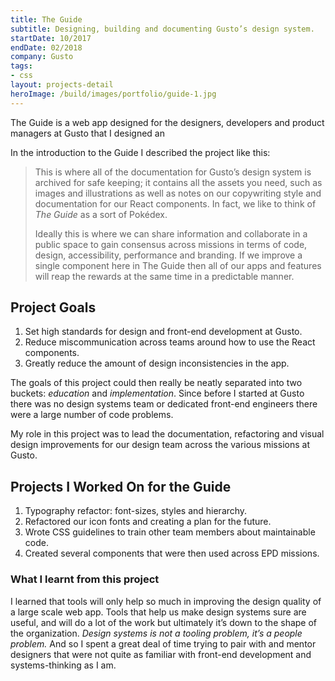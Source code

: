 ```yaml
---
title: The Guide
subtitle: Designing, building and documenting Gusto’s design system.
startDate: 10/2017
endDate: 02/2018
company: Gusto
tags:
- css
layout: projects-detail
heroImage: /build/images/portfolio/guide-1.jpg
---
```


The Guide is a web app designed for the designers, developers and product managers at Gusto that I designed an

In the introduction to the Guide I described the project like this:

> This is where all of the documentation for Gusto’s design system is archived for safe keeping; it contains all the assets you need, such as images and illustrations as well as notes on our copywriting style and documentation for our React components. In fact, we like to think of *The Guide* as a sort of Pokédex.
>
> Ideally this is where we can share information and collaborate in a public space to gain consensus across missions in terms of code, design, accessibility, performance and branding. If we improve a single component here in The Guide then all of our apps and features will reap the rewards at the same time in a predictable manner.

## Project Goals

1. Set high standards for design and front-end development at Gusto.
2. Reduce miscommunication across teams around how to use the React components.
3. Greatly reduce the amount of design inconsistencies in the app.

The goals of this project could then really be neatly separated into two buckets: *education* and *implementation*. Since before I started at Gusto there was no design systems team or dedicated front-end engineers there were a large number of code problems.

My role in this project was to lead the documentation, refactoring and visual design improvements for our design team across the various missions at Gusto.

## Projects I Worked On for the Guide

1. Typography refactor: font-sizes, styles and hierarchy.
2. Refactored our icon fonts and creating a plan for the future.
3. Wrote CSS guidelines to train other team members about maintainable code.
4. Created several components that were then used across <abrr title='Engineering, product and design'>EPD</abbr> missions.

### What I learnt from this project

I learned that tools will only help so much in improving the design quality of a large scale web app. Tools that help us make design systems sure are useful, and will do a lot of the work but ultimately it’s down to the shape of the organization. *Design systems is not a tooling problem, it’s a people problem.* And so I spent a great deal of time trying to pair with and mentor designers that were not quite as familiar with front-end development and systems-thinking as I am.

